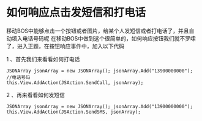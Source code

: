 # 如何响应点击发短信和打电话

移动BOS中能够点击一个按钮或者图片，给某个人发短信或者打电话了，并且自动填入电话号码呢 在移动BOS中做到这个很简单的，如何响应按钮我们就不罗嗦了，进入正题，在按钮响应事件中，加入以下代码 

1 、首先我们来看看如何打电话 

```text
JSONArray jsonArray = new JSONArray(); jsonArray.Add("13900000000"); //电话号码 
this.View.AddAction(JSAction.SendCall, jsonArray);
```

2 、再来看看如何发短信 

```text
JSONArray jsonArray = new JSONArray(); jsonArray.Add("13900000000"); 
this.View.AddAction(JSAction.SendSMS, jsonArray);
```




